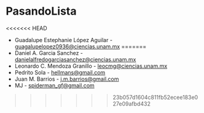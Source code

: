 # PasandoLista
<<<<<<< HEAD
* Guadalupe Estephanie López Aguilar - guagalupelopez0936@ciencias.unam.mx
=======
* Daniel A. Garcia Sanchez - danielalfredogarciasanchez@ciencias.unam.mx
* Leonardo C. Mendoza Granillo - leocmg@ciencias.unam.mx
* Pedrito Sola - hellmans@gmail.com
* Juan M. Barrios - j.m.barrios@gmail.com
* MJ - spiderman_gf@gmail.com
>>>>>>> 23b057d1604c811fb52ecee183e027e09afbd432
